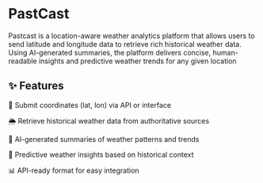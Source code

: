 # PastCast


Pastcast is a location-aware weather analytics platform that allows users to send latitude and longitude data to retrieve rich historical weather data. Using AI-generated summaries, the platform delivers concise, human-readable insights and predictive weather trends for any given location


## ✨ Features

📍 Submit coordinates (lat, lon) via API or interface

🌦 Retrieve historical weather data from authoritative sources

🤖 AI-generated summaries of weather patterns and trends

🔮 Predictive weather insights based on historical context

📊 API-ready format for easy integration
